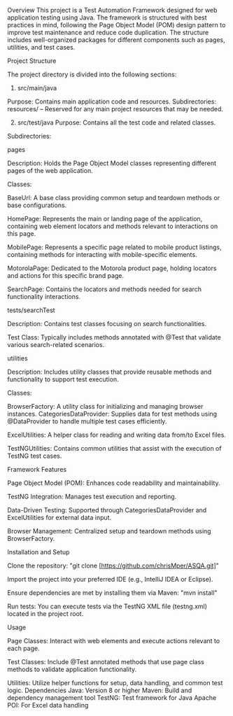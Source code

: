 Overview
This project is a Test Automation Framework designed for web application testing using Java. The framework is structured with best practices in mind, following the Page Object Model (POM) design pattern to improve test maintenance and reduce code duplication. The structure includes well-organized packages for different components such as pages, utilities, and test cases.

Project Structure

The project directory is divided into the following sections:

1. src/main/java

Purpose: Contains main application code and resources.
Subdirectories:
resources/ – Reserved for any main project resources that may be needed.

2. src/test/java
Purpose: Contains all the test code and related classes.

Subdirectories:

pages

Description: Holds the Page Object Model classes representing different pages of the web application.

Classes:

BaseUrl: A base class providing common setup and teardown methods or base configurations.

HomePage: Represents the main or landing page of the application, containing web element locators and methods relevant to interactions on this page.

MobilePage: Represents a specific page related to mobile product listings, containing methods for interacting with mobile-specific elements.

MotorolaPage: Dedicated to the Motorola product page, holding locators and actions for this specific brand page.

SearchPage: Contains the locators and methods needed for search functionality interactions.


tests/searchTest

Description: Contains test classes focusing on search functionalities.

Test Class: Typically includes methods annotated with @Test that validate various search-related scenarios.


utilities

Description: Includes utility classes that provide reusable methods and functionality to support test execution.


Classes:

BrowserFactory: A utility class for initializing and managing browser instances.
CategoriesDataProvider: Supplies data for test methods using @DataProvider to handle multiple test cases efficiently.

ExcelUtilities: A helper class for reading and writing data from/to Excel files.

TestNGUtilities: Contains common utilities that assist with the execution of TestNG test cases.


Framework Features

Page Object Model (POM): Enhances code readability and maintainability.

TestNG Integration: Manages test execution and reporting.

Data-Driven Testing: Supported through CategoriesDataProvider and ExcelUtilities for external data input.

Browser Management: Centralized setup and teardown methods using BrowserFactory.


Installation and Setup

Clone the repository:
"git clone [https://github.com/chrisMper/ASQA.git]"

Import the project into your preferred IDE (e.g., IntelliJ IDEA or Eclipse).

Ensure dependencies are met by installing them via Maven:
"mvn install"

Run tests: You can execute tests via the TestNG XML file (testng.xml) located in the project root.

Usage

Page Classes: Interact with web elements and execute actions relevant to each page.

Test Classes: Include @Test annotated methods that use page class methods to validate application functionality.

Utilities: Utilize helper functions for setup, data handling, and common test logic.
Dependencies
Java: Version 8 or higher
Maven: Build and dependency management tool
TestNG: Test framework for Java
Apache POI: For Excel data handling
